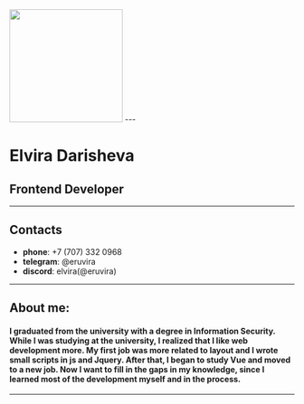 <img src="https://img.hhcdn.ru/photo/605981272.jpeg?t=1664359427&h=9_MNCK_E4fQfdfkpfi1d2A" width="200" />
---

# Elvira Darisheva
## Frontend Developer
***
## Contacts
- **phone**: +7 (707) 332 0968
- **telegram**: @eruvira
- **discord**: elvira(@eruvira)
***
## About me:
#### I graduated from the university with a degree in Information Security. While I was studying at the university, I realized that I like web development more. My first job was more related to layout and I wrote small scripts in js and Jquery. After that, I began to study Vue and moved to a new job. Now I want to fill in the gaps in my knowledge, since I learned most of the development myself and in the process.
***